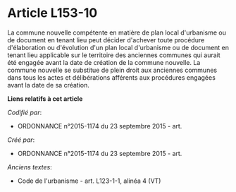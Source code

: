 # Article L153-10

La commune nouvelle compétente en matière de plan local d'urbanisme ou de document en tenant lieu peut décider d'achever
toute procédure d'élaboration ou d'évolution d'un plan local d'urbanisme ou de document en tenant lieu applicable sur le
territoire des anciennes communes qui aurait été engagée avant la date de création de la commune nouvelle. La commune
nouvelle se substitue de plein droit aux anciennes communes dans tous les actes et délibérations afférents aux procédures
engagées avant la date de sa création.

**Liens relatifs à cet article**

_Codifié par_:

  - ORDONNANCE n°2015-1174 du 23 septembre 2015 - art.

_Créé par_:

  - ORDONNANCE n°2015-1174 du 23 septembre 2015 - art.

_Anciens textes_:

  - Code de l'urbanisme - art. L123-1-1, alinéa 4  (VT)
